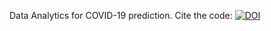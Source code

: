 Data Analytics for COVID-19 prediction.
Cite the code: [![DOI](https://zenodo.org/badge/362310975.svg)](https://zenodo.org/badge/latestdoi/362310975)
